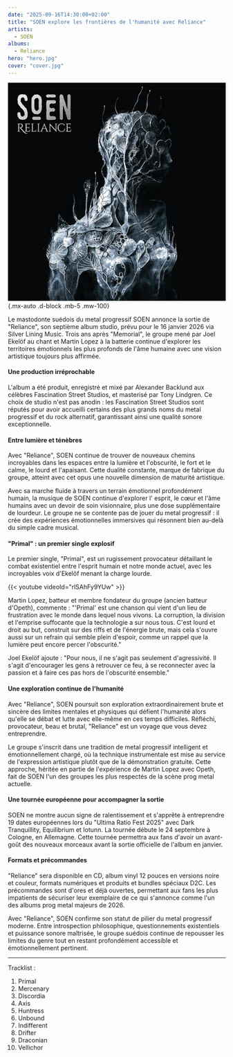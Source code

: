 ```yaml
---
date: "2025-09-16T14:30:00+02:00"
title: "SOEN explore les frontières de l'humanité avec Reliance"
artists:
  - SOEN
albums:
  - Reliance
hero: "hero.jpg"
cover: "cover.jpg"
---
```


![Reliance](album.jpg)
{.mx-auto .d-block .mb-5 .mw-100}

Le mastodonte suédois du metal progressif SOEN annonce la sortie de "Reliance", son septième album studio, prévu pour le
16 janvier 2026 via Silver Lining Music. Trois ans après "Memorial", le groupe mené par Joel Ekelöf au chant et Martin
Lopez à la batterie continue d'explorer les territoires émotionnels les plus profonds de l'âme humaine avec une vision
artistique toujours plus affirmée.

#### Une production irréprochable

L'album a été produit, enregistré et mixé par Alexander Backlund aux célèbres Fascination Street Studios, et masterisé
par Tony Lindgren. Ce choix de studio n'est pas anodin : les Fascination Street Studios sont réputés pour avoir
accueilli certains des plus grands noms du metal progressif et du rock alternatif, garantissant ainsi une qualité sonore
exceptionnelle.

#### Entre lumière et ténèbres

Avec "Reliance", SOEN continue de trouver de nouveaux chemins incroyables dans les espaces entre la lumière et
l'obscurité, le fort et le calme, le lourd et l'apaisant. Cette dualité constante, marque de fabrique du groupe, atteint
avec cet opus une nouvelle dimension de maturité artistique.

Avec sa marche fluide à travers un terrain émotionnel profondément humain, la musique de SOEN continue d'explorer l'
esprit, le cœur et l'âme humains avec un devoir de soin visionnaire, plus une dose supplémentaire de lourdeur. Le groupe
ne se contente pas de jouer du metal progressif : il crée des expériences émotionnelles immersives qui résonnent bien
au-delà du simple cadre musical.

#### "Primal" : un premier single explosif

Le premier single, "Primal", est un rugissement provocateur détaillant le combat existentiel entre l'esprit humain et
notre monde actuel, avec les incroyables voix d'Ekelöf menant la charge lourde.

{{< youtube videoId="rlSAhFy9YUw" >}}

Martin Lopez, batteur et membre fondateur du groupe (ancien batteur d'Opeth), commente : "'Primal' est une chanson qui
vient d'un lieu de frustration avec le monde dans lequel nous vivons. La corruption, la division et l'emprise suffocante
que la technologie a sur nous tous. C'est lourd et droit au but, construit sur des riffs et de l'énergie brute, mais
cela s'ouvre aussi sur un refrain qui semble plein d'espoir, comme un rappel que la lumière peut encore percer
l'obscurité."

Joel Ekelöf ajoute : "Pour nous, il ne s'agit pas seulement d'agressivité. Il s'agit d'encourager les gens à retrouver
ce feu, à se reconnecter avec la passion et à faire ces pas hors de l'obscurité ensemble."

#### Une exploration continue de l'humanité

Avec "Reliance", SOEN poursuit son exploration extraordinairement brute et sincère des limites mentales et physiques qui
défient l'humanité alors qu'elle se débat et lutte avec elle-même en ces temps difficiles. Réfléchi, provocateur, beau
et brutal, "Reliance" est un voyage que vous devez entreprendre.

Le groupe s'inscrit dans une tradition de metal progressif intelligent et émotionnellement chargé, où la technique
instrumentale est mise au service de l'expression artistique plutôt que de la démonstration gratuite. Cette approche,
héritée en partie de l'expérience de Martin Lopez avec Opeth, fait de SOEN l'un des groupes les plus respectés de la
scène prog metal actuelle.

#### Une tournée européenne pour accompagner la sortie

SOEN ne montre aucun signe de ralentissement et s'apprête à entreprendre 19 dates européennes lors du "Ultima Ratio Fest
2025" avec Dark Tranquillity, Equilibrium et Iotunn. La tournée débute le 24 septembre à Cologne, en Allemagne. Cette
tournée permettra aux fans d'avoir un avant-goût des nouveaux morceaux avant la sortie officielle de l'album en janvier.

#### Formats et précommandes

"Reliance" sera disponible en CD, album vinyl 12 pouces en versions noire et couleur, formats numériques et produits et
bundles spéciaux D2C. Les précommandes sont d'ores et déjà ouvertes, permettant aux fans les plus impatients de
sécuriser leur exemplaire de ce qui s'annonce comme l'un des albums prog metal majeurs de 2026.

Avec "Reliance", SOEN confirme son statut de pilier du metal progressif moderne. Entre introspection philosophique,
questionnements existentiels et puissance sonore maîtrisée, le groupe suédois continue de repousser les limites du genre
tout en restant profondément accessible et émotionnellement pertinent.

---

Tracklist :

01. Primal
02. Mercenary
03. Discordia
04. Axis
05. Huntress
06. Unbound
07. Indifferent
08. Drifter
09. Draconian
10. Vellichor
